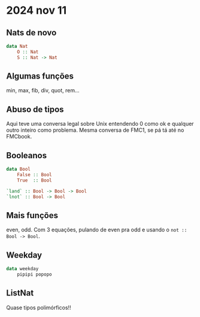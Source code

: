 # 2024 nov 11

## Nats de novo

```haskell
data Nat
    O :: Nat
    S :: Nat -> Nat
```

## Algumas funções

min, max, fib, div, quot, rem...

## Abuso de tipos

Aqui teve uma conversa legal sobre Unix entendendo 0 como ok e qualquer outro inteiro como problema. Mesma conversa de FMC1, se pá tá até no FMCbook.

## Booleanos

```haskell
data Bool
    False :: Bool
    True  :: Bool

`land` :: Bool -> Bool -> Bool
`lnot` :: Bool -> Bool
```

## Mais funções

even, odd. Com 3 equações, pulando de even pra odd e usando o `not :: Bool -> Bool`.

## Weekday

```haskell
data weekday
    pipipi popopo
```

## ListNat

Quase tipos polimórficos!!
